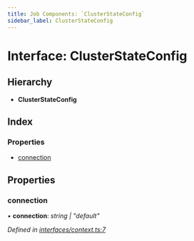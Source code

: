 ```yaml
---
title: Job Components: `ClusterStateConfig`
sidebar_label: ClusterStateConfig
---
```


# Interface: ClusterStateConfig

## Hierarchy

* **ClusterStateConfig**

## Index

### Properties

* [connection](clusterstateconfig.md#connection)

## Properties

###  connection

• **connection**: *string | "default"*

*Defined in [interfaces/context.ts:7](https://github.com/terascope/teraslice/blob/fd211a8bb/packages/job-components/src/interfaces/context.ts#L7)*
